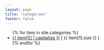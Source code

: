 ```yaml
---
layout: page
title: "categories"
footer: false
---
```


<ul>
{% for item in site.categories %}
    <li><a href="/blog/categories/{{item[0]}}"}}/">{{ item[0] | capitalize }}</a> [ {{ item[1].size }} ]</li>
{% endfor %}
</ul>